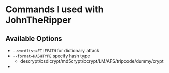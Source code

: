 # Commands I used with JohnTheRipper

## Available Options

* ```--wordlist=FILEPATH``` for dictionary attack
* ```--format=HASHTYPE``` specify hash type
	* descrypt/bsdicrypt/md5crypt/bcrypt/LM/AFS/tripcode/dummy/crypt
* 
